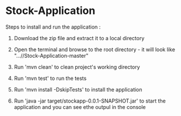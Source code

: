 # Stock-Application

Steps to install and run  the application  :

1. Download the zip file and extract it to a local directory

2. Open the terminal and browse to the root directory - it will look like "...//Stock-Application-master"

3. Run 'mvn clean' to clean project's working directory

4. Run 'mvn test' to run the tests

5. Run 'mvn install -DskipTests'  to install the application

6. Run 'java -jar target/stockapp-0.0.1-SNAPSHOT.jar'  to start the application and you can see ethe outpul in the console
